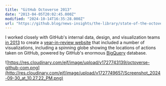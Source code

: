 ```yaml
---
title: "GitHub Octoverse 2013"
date: "2013-04-05T20:02:45.000Z"
modified: "2024-10-14T16:35:28.000Z"
url: "https://github.blog/news-insights/the-library/state-of-the-octoverse-2013-edition/"
---
```

I worked closely with GitHub's internal data, design, and visualization teams [in 2013](https://github.blog/news-insights/the-library/state-of-the-octoverse-2013-edition/) to create a [year-in-review website](https://dribbble.com/shots/1742918/attachments/282046?mode=media) that included a number of visualizations, including a spinning globe showing the locations of actions taken on GitHub, powered by GitHub's enormous [BigQuery](https://en.wikipedia.org/wiki/BigQuery) database.

![https://res.cloudinary.com/ejf/image/upload/v1727743139/octoverse-github-com.png](http://res.cloudinary.com/ejf/image/upload/v1727749657/Screenshot_2024-09-30_at_10.27.22_PM.png)
